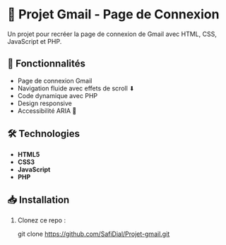 # 📧 Projet Gmail - Page de Connexion

Un projet pour recréer la page de connexion de Gmail avec HTML, CSS, JavaScript et PHP.

## 🚀 Fonctionnalités

- Page de connexion Gmail 
- Navigation fluide avec effets de scroll ⬇
- Code dynamique avec PHP 
- Design responsive 
- Accessibilité ARIA 🦯

## 🛠️ Technologies

- **HTML5** 
- **CSS3** 
- **JavaScript** 
- **PHP** 

## 📥 Installation

1. Clonez ce repo :

   git clone https://github.com/SafiDial/Projet-gmail.git
